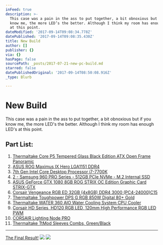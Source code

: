 ```yaml
---
inFeed: true
description: >-
  This case was a pain in the ass to put together, a bit obnoxious but if you
  know me, the more LED’s the better. Although I think my room has enough LED’s
  at this point.
dateModified: '2017-09-14T09:08:34.778Z'
datePublished: '2017-09-14T09:08:35.430Z'
title: New Build
author: []
publisher: {}
via: {}
hasPage: false
sourcePath: _posts/2017-07-21-new-pc-build.md
starred: false
datePublishedOriginal: '2017-09-14T08:50:08.916Z'
_type: Blurb

---
```

# New Build

This case was a pain in the ass to put together, a bit obnoxious but if you know me, the more LED's the better. Although I think my room has enough LED's at this point.

## Part List:

1. [Thermaltake Core P5 Tempered Glass Black Edition ATX Open Frame Panoramic][0]
2. [ASUS ROG Maximus IX Hero LGA1151 DDR4][1]
3. [7th Gen Intel Core Desktop Processor i7-7700K][2]
4. [2 - Samsung 960 PRO Series - 512GB PCIe NVMe - M.2 Internal SSD][3]
5. [ASUS GeForce GTX ][4][1080 8GB ROG STRIX OC Edition Graphic Card STRIX-GTX][5]
6. [Corsair Vengeance RGB ED 32GB (4x8GB) DDR4 3000 (PC4-24000)C15][6]
7. [Thermaltake Toughpower DPS G RGB 850W Digital 80+ Gold][7]
8. [Thermaltake WATER 360 AIO Water Cooling System CPU Cooler][8]
9. [Corsair HD Series, HD120 RGB LED, 120mm High Performance RGB LED PWM][9]
10. [CORSAIR Lighting Node PRO][10]
11. [Thermaltake TtMod Sleeves Combs, Green/Black][11]

---

[The Final Result!][12]
![](https://the-grid-user-content.s3-us-west-2.amazonaws.com/b8bec428-be77-473e-9c2a-f1a4e93e13e6.jpg)
![](https://the-grid-user-content.s3-us-west-2.amazonaws.com/20ef026f-6907-458a-b775-3ab274265f58.jpg)

[0]: https://www.amazon.com/dp/B01N4IGVSC/ref=cm_sw_r_cp_dp_T1_TfDCzbQ724K07 "Thermaltake Core P5 Tempered Glass Black Edition ATX Open Frame Panoramic Viewing Tt LCS Certified Gaming Computer Case CA-1E7-00M1WN-03"
[1]: https://www.amazon.com/dp/B01NBHXSP6/ref=cm_sw_r_cp_dp_T1_hhDCzbD4QP628 "ASUS ROG Maximus IX Hero LGA1151 DDR4 DP HDMI M.2 USB 3.1 ATX Motherboard"
[2]: https://www.amazon.com/dp/B01MXSI216/ref=cm_sw_r_cp_dp_T1_fhDCzbWE3XPWP "Intel 7th Gen Intel Core Desktop Processor i7-7700K (BX80677I77700K)"
[3]: http://a.co/bhXvfUi "Samsung 960 PRO Series - 512GB PCIe NVMe - M.2 Internal SSD (MZ-V6P512BW)"
[4]: https://www.amazon.com/Samsung-950-PRO-Internal-MZ-V5P512BW/dp/B01639694M "https://www.amazon.com/Samsung-950-PRO-Internal-MZ-V5P512BW/dp/B01639694M"
[5]: https://www.amazon.com/dp/B01GRRRRLO/ref=cm_sw_r_cp_dp_T1_4eDCzbETSAFNK "ASUS GeForce GTX 1080 8GB ROG STRIX OC Edition Graphic Card STRIX-GTX1080-O8G-GAMING"
[6]: https://www.amazon.com/dp/B06XRG59PK/ref=cm_sw_r_cp_dp_T1_bgDCzbRC8XV6V  "Corsair Vengeance RGB LED 32GB (4x8GB) DDR4 3000 (PC4-24000) C15 for DDR4 Systems PC Memory (CMR32GX4M4C3000C15)"
[7]: https://www.amazon.com/dp/B01I157UAS/ref=cm_sw_r_cp_dp_T1_UgDCzbRDRE1EB "Thermaltake Toughpower DPS G RGB 850W Digital 80+ Gold Smart Zero 256-Color RGB Fan Fully Modular ATX 12V 2.31/EPS 12V 2.92 Power Supply 10 YR Warranty PS-TPG-0850DPCGUS-R"
[8]: https://www.amazon.com/dp/B0196LP24M/ref=cm_sw_r_cp_dp_T1_ygDCzb9GPYE28 "Thermaltake WATER 360 AIO Water Cooling System CPU Cooler CL-W108-PL12SW-A"
[9]: https://www.amazon.com/dp/B01LA0R2X6/ref=cm_sw_r_cp_dp_T1_gdDCzbWVHWN9S "Corsair HD Series, HD120 RGB LED, 120mm High Performance RGB LED PWM three fans with controller"
[10]: https://www.amazon.com/dp/B01MYDTC2C/ref=cm_sw_r_cp_dp_T1_veDCzbXCCM2Y1 "CORSAIR Lighting Node PRO"
[11]: https://www.amazon.com/dp/B01IA9FEJY/ref=cm_sw_r_cp_dp_T1_7dDCzb2E2GY85 "Thermaltake TtMod Sleeve Extension Power Supply Cable Kit ATX/EPS/8-pin PCI-E/6-pin PCI-E with Combs, Green/Black"
[12]: https://photos.google.com/share/AF1QipNVS0Ya-I6HzJe0Om8P56Kbwgb-sdksPTvNrjQ6PBQScD1KH0kv-V0Lb9nuG3iORQ/photo/AF1QipOfwn9jILgXQUxq-eyMgqB5HGpaxAiAN6IVdRl5?key=dTBFaVBYeVlsczBaeFhhM2RvUHNjdElidzdsTUtB